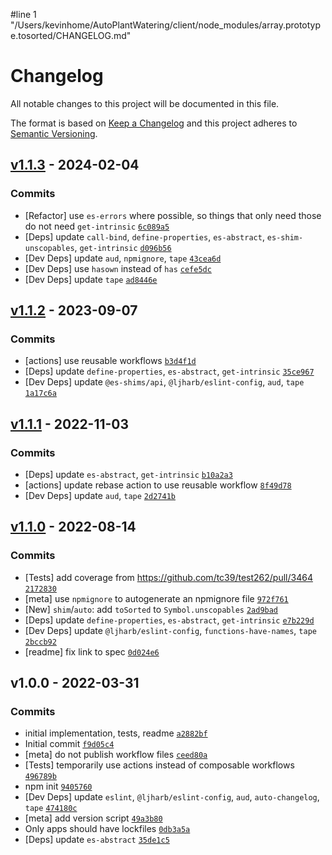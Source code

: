 #line 1 "/Users/kevinhome/AutoPlantWatering/client/node_modules/array.prototype.tosorted/CHANGELOG.md"
# Changelog

All notable changes to this project will be documented in this file.

The format is based on [Keep a Changelog](https://keepachangelog.com/en/1.0.0/)
and this project adheres to [Semantic Versioning](https://semver.org/spec/v2.0.0.html).

## [v1.1.3](https://github.com/es-shims/Array.prototype.toSorted/compare/v1.1.2...v1.1.3) - 2024-02-04

### Commits

- [Refactor] use `es-errors` where possible, so things that only need those do not need `get-intrinsic` [`6c089a5`](https://github.com/es-shims/Array.prototype.toSorted/commit/6c089a5712a25008daa5d3d9dbc9d4fa7c908a64)
- [Deps] update `call-bind`, `define-properties`, `es-abstract`, `es-shim-unscopables`, `get-intrinsic` [`d096b56`](https://github.com/es-shims/Array.prototype.toSorted/commit/d096b56d30bb5f5b09649f285eee21e22e2db8f9)
- [Dev Deps] update `aud`, `npmignore`, `tape` [`43cea6d`](https://github.com/es-shims/Array.prototype.toSorted/commit/43cea6dfaa05669f6a60bef860f2d6fbf86f167e)
- [Dev Deps] use `hasown` instead of `has` [`cefe5dc`](https://github.com/es-shims/Array.prototype.toSorted/commit/cefe5dc1bbc2699ca03c3e4ae9ce7fc696a76ca8)
- [Dev Deps] update `tape` [`ad8446e`](https://github.com/es-shims/Array.prototype.toSorted/commit/ad8446ecbca6f724458af81da3aa3ffcd3552825)

## [v1.1.2](https://github.com/es-shims/Array.prototype.toSorted/compare/v1.1.1...v1.1.2) - 2023-09-07

### Commits

- [actions] use reusable workflows [`b3d4f1d`](https://github.com/es-shims/Array.prototype.toSorted/commit/b3d4f1dff2d0fcd30e5bb7591836f5c5133ef9be)
- [Deps] update `define-properties`, `es-abstract`, `get-intrinsic` [`35ce967`](https://github.com/es-shims/Array.prototype.toSorted/commit/35ce96705f9201f9a416629446c7f8b739a3d0a7)
- [Dev Deps] update `@es-shims/api`, `@ljharb/eslint-config`, `aud`, `tape` [`1a17c6a`](https://github.com/es-shims/Array.prototype.toSorted/commit/1a17c6a3492fbbb99f3543c70036c02e981d974a)

## [v1.1.1](https://github.com/es-shims/Array.prototype.toSorted/compare/v1.1.0...v1.1.1) - 2022-11-03

### Commits

- [Deps] update `es-abstract`, `get-intrinsic` [`b10a2a3`](https://github.com/es-shims/Array.prototype.toSorted/commit/b10a2a30772369ed3640741345225799af108e97)
- [actions] update rebase action to use reusable workflow [`8f49d78`](https://github.com/es-shims/Array.prototype.toSorted/commit/8f49d78ac5d679c052d544a7051c3b8e5c449052)
- [Dev Deps] update `aud`, `tape` [`2d2741b`](https://github.com/es-shims/Array.prototype.toSorted/commit/2d2741b6a0e08d1b2dbe675759f33dc3db4924a2)

## [v1.1.0](https://github.com/es-shims/Array.prototype.toSorted/compare/v1.0.0...v1.1.0) - 2022-08-14

### Commits

- [Tests] add coverage from https://github.com/tc39/test262/pull/3464 [`2172830`](https://github.com/es-shims/Array.prototype.toSorted/commit/21728306e552c80868753b0147dc5637e57ffd2b)
- [meta] use `npmignore` to autogenerate an npmignore file [`972f761`](https://github.com/es-shims/Array.prototype.toSorted/commit/972f761599aaf97049a005974caa2d9b24581119)
- [New] `shim`/`auto`: add `toSorted` to `Symbol.unscopables` [`2ad9bad`](https://github.com/es-shims/Array.prototype.toSorted/commit/2ad9bad51ab7d2e7cc579f6681809fe495682163)
- [Deps] update `define-properties`, `es-abstract`, `get-intrinsic` [`e7b229d`](https://github.com/es-shims/Array.prototype.toSorted/commit/e7b229dbb0c199661f785dfa0d5403b81ed7811e)
- [Dev Deps] update `@ljharb/eslint-config`, `functions-have-names`, `tape` [`2bccb92`](https://github.com/es-shims/Array.prototype.toSorted/commit/2bccb92d5314e3b86bb3ffc1144f0c86cdca285a)
- [readme] fix link to spec [`0d024e6`](https://github.com/es-shims/Array.prototype.toSorted/commit/0d024e68e3d41b3ec8dbc8aa47e99d8987c91fea)

## v1.0.0 - 2022-03-31

### Commits

- initial implementation, tests, readme [`a2882bf`](https://github.com/es-shims/Array.prototype.toSorted/commit/a2882bf9f2a5d0533450a37df13ca3c1b8178bef)
- Initial commit [`f9d05c4`](https://github.com/es-shims/Array.prototype.toSorted/commit/f9d05c4275eeeb841f357c487606cf7c83235651)
- [meta] do not publish workflow files [`ceed80a`](https://github.com/es-shims/Array.prototype.toSorted/commit/ceed80acc95688c872dd8c69292a30589a8a9020)
- [Tests] temporarily use actions instead of composable workflows [`496789b`](https://github.com/es-shims/Array.prototype.toSorted/commit/496789bbfb7da7e2b2cac3398491e6b58b1f169f)
- npm init [`9405760`](https://github.com/es-shims/Array.prototype.toSorted/commit/9405760c2f52001035087a0d60f4e06465e82546)
- [Dev Deps] update `eslint`, `@ljharb/eslint-config`, `aud`, `auto-changelog`, `tape` [`474180c`](https://github.com/es-shims/Array.prototype.toSorted/commit/474180c1250ec0a0ffabc80aa2733fe4abe65036)
- [meta] add version script [`49a3b80`](https://github.com/es-shims/Array.prototype.toSorted/commit/49a3b802020c54ead862d49365555a67ac786636)
- Only apps should have lockfiles [`0db3a5a`](https://github.com/es-shims/Array.prototype.toSorted/commit/0db3a5a7607be2a7d11fa78ae9c43907e59bdf92)
- [Deps] update `es-abstract` [`35de1c5`](https://github.com/es-shims/Array.prototype.toSorted/commit/35de1c532245469b50bd7296ca8c19470385c622)
